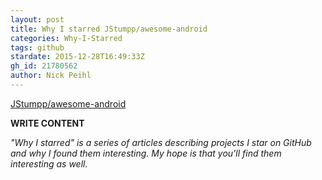 ```yaml
---
layout: post
title: Why I starred JStumpp/awesome-android
categories: Why-I-Starred
tags: github
stardate: 2015-12-28T16:49:33Z
gh_id: 21780562
author: Nick Peihl
---
```


[JStumpp/awesome-android](https://github.com/JStumpp/awesome-android)

**WRITE CONTENT**

*"Why I starred" is a series of articles describing projects I star on GitHub and why I found them interesting. My hope is that you'll find them interesting as well.*

